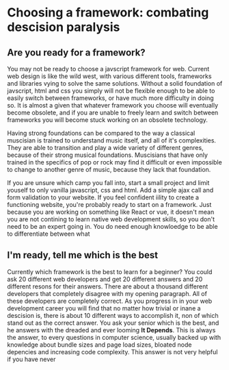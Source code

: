 # Choosing a framework: combating descision paralysis
## Are you ready for a framework?
You may not be ready to choose a javscript framework for web. Current web design is like the wild west, with various different tools, frameworks and libraries vying to solve the same solutions. Without a solid foundation of javscript, html and css you simply will not be flexible enough to be able to easily switch between frameworks, or have much more difficulty in doing so. It is almost a given that whatever framework you choose will eventually become obsolete, and if you are unable to freely learn and switch between frameworks you will become stuck working on an obsolete technology. 

Having strong foundations can be compared to the way a classical muscisian is trained to understand music itself, and all of it's complexities. They are able to transition and play a wide variety of different genres, because of their strong musical foundations. Muscisians that have only trained in the specifics of pop or rock may find it difficult or even impossible to change to another genre of music, because they lack that foundation. 

If you are unsure which camp you fall into, start a small project and limit youself to only vanilla javascript, css and html. Add a simple ajax call and form validation to your website. If you feel confident iility to create a functioning website, you're probably ready to start on a framework. Just because you are working on something like React or vue, it doesn't mean you are not contining to learn native web development skills, so you don't need to be an expert going in. You do need enough knowloedge to be able to differentiate between what 

## I'm ready, tell me which is the best
Currently which framework is the best to learn for a beginner? You could ask 20 different web developers and get 20 different answers and 20 different resons for their answers. There are about a thousand different developers that completely disagree with my opening paragraph. All of these developers are completely correct. As you progress in in your web development career you will find that no matter how trivial or inane a descision is, there is about 10 different ways to accomplish it, non of which stand out as the correct answer. You ask your senior which is the best, and he answers with the dreaded and ever looming **It Depends**. This is always the answer, to every questions in computer science, usually backed up with knowledge about bundle sizes and page load sizes, bloated node depencies and increasing code complexity. This answer is not very helpful if you have never  